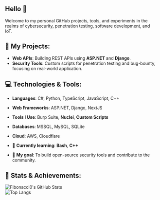 ## Hello 👋

Welcome to my personal GitHub projects, tools, and experiments in the realms of cybersecurity, penetration testing, software development, and IoT.

## 🚀 My Projects:
- **Web APIs**: Building REST APIs using **ASP.NET** and **Django**.
- **Security Tools**: Custom scripts for penetration testing and bug-bounty, focusing on real-world application.

## 💻 Technologies & Tools:
- **Languages**: C#, Python, TypeScript, JavaScript, C++
- **Web Frameworks**: ASP.NET, Django, NextJS 
- **Tools I Use**: Burp Suite, **Nuclei**, **Custom Scripts**  
- **Databases**: MSSQL, MySQL, SQLite
- **Cloud**: AWS, Cloudflare


- 🌱 **Currently learning**: **Bash**, **C++**  
- 🎯 **My goal**: To build open-source security tools and contribute to the community.
## 🌟 Stats & Achievements:
![Fibonacci0's GitHub Stats](https://github-readme-stats.vercel.app/api?username=Fibonacci0&show_icons=true&count_private=true)  
![Top Langs](https://github-readme-stats.vercel.app/api/top-langs/?username=Fibonacci0&layout=compact)  
